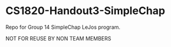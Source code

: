 # CS1820-Handout3-SimpleChap

Repo for Group 14 SimpleChap LeJos program.

NOT FOR REUSE BY NON TEAM MEMBERS
